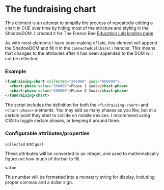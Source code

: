 # The fundraising chart

This element is an attempt to simplify the process of repeatedly editing a chart in CUE over time by hiding most of the stricture and styling in the ShadowDOM. I created it for The Fresno Bee [Education Lab landing page](https://www.fresnobee.com/news/local/education/article235079937.html).

As with most elements I have been making of late, this element will append the ShadowDOM and fill it in the `connectedCallback()` handler. This means that changes to the attributes after it has been appended to the DOM will not be reflected.

### Example
```html
<fundraising-chart collected="246000" goal="600000">
  <chart-phase value="300000">Phase 1 goal</chart-phase>
  <chart-phase value="600000">Phase 2 Goal</chart-phase>
</fundraising-chart>
```

The script includes the definition for both the `<fundraising-chart>` and `<chart-phase>` elements. You may add as many phases as you like, but at a certain point they start to collide on mobile devices. I recommend using CSS to toggle certain phases, or keeping it around three.

### Configurable attributes/properties

`collected` and `goal`

These attributes will be converted to an integer, and used to mathematically figure out how much of the bar to fill.

`value` 

This number will be formatted into a monetary string for display, including proper commas and a dollar sign.
